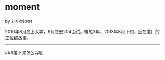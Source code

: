 moment
======

by 刘小懒bert

2010年8月底上大学，9月底去204面试。倏忽3年，2013年8月下旬，坐在度厂的工位编故事。

-------------------------------

###接下来怎么写呢